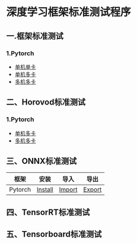 # 深度学习框架标准测试程序
## 一.框架标准测试
### 1.Pytorch
* [单机单卡](notes/pytorch-smsg.md)
* [单机多卡](notes/pytorch-smmg.md)
* [多机多卡](notes/pytorch-mmmg.md)

## 二、Horovod标准测试
### 1.Pytorch
* [单机多卡](notes/horovod-pytorch-smmg.md)
* [多机多卡](notes/horovod-pytorch-mmmg.md)
## 三、ONNX标准测试
|   框架      |     安装   |    导入    |   导出     |
|:-----------:|:---------:|:-----------:|:--------:|
|Pytorch|[Install](notes/onnx-pytorch-install.md)|[Import](notes/onnx-pytorch-import.md)|[Export](notes/onnx-pytorch-export.md)
## 四、TensorRT标准测试
## 五、Tensorboard标准测试